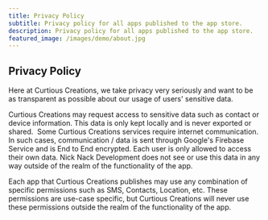 ```yaml
---
title: Privacy Policy 
subtitle: Privacy policy for all apps published to the app store.
description: Privacy policy for all apps published to the app store.
featured_image: /images/demo/about.jpg
---
```


## Privacy Policy

Here at Curtious Creations, we take privacy very seriously and want to be as transparent as possible about our usage of users' sensitive data.
 
 Curtious Creations may request​ access to sensitive data such as contact or device information.
 This data is only kept locally and is never exported or shared.
​
Some Curtious Creations services require internet communication. In such cases, communication / data is sent through Google's Firebase Service and is End to End encrypted. Each user is only allowed to access their own data. Nick Nack Development does not see or use this data in any way outside of the realm of the functionality of the app. 
 
Each app that Curtious Creations publishes may use any combination of specific permissions such as SMS, Contacts, Location, etc. These permissions are use-case specific, but Curtious Creations  will never use these permissions outside the realm of the functionality of the app.​


